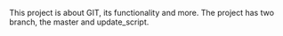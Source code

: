 This project is about GIT, its functionality and more. The project has two branch, the master and update_script.
